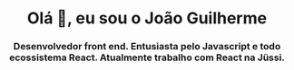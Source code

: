 <h1 align="center">Olá 👋, eu sou o João Guilherme</h1>
<h3 align="center">Desenvolvedor front end. Entusiasta pelo Javascript e todo ecossistema React. Atualmente trabalho com React na Jüssi.</h3>
